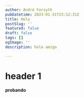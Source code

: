 ```yaml
---
author: André Forsyth
pubDatetime: 2023-01-31T23:12:31Z
title: Hola
postSlug: ''
featured: false
draft: false
tags: []
ogImage: ''
description: hola amiga

---
```

# header 1

#### probando